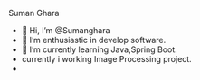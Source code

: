   Suman Ghara
- 👋 Hi, I’m @Sumanghara
- 👀 I’m enthusiastic in develop software.
- 🌱 I’m currently learning Java,Spring Boot.
-    currently i working Image Processing project.
- 

<!---
Sumanghara/Sumanghara is a ✨ special ✨ repository because its `README.md` (this file) appears on your GitHub profile.
You can click the Preview link to take a look at your changes.
--->
